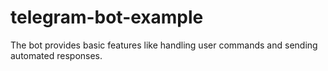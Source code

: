 # telegram-bot-example
The bot provides basic features like handling user commands and sending automated responses.
